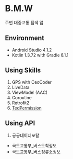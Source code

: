 # B.M.W
주변 대중교통 탐색 앱
## Environment
- Android Studio 4.1.2
- Kotlin 1.3.72 with Gradle 6.1.1

## Using Skills
1. GPS with CeoCoder
2. LiveData
3. ViewModel (AAC)
4. Coroutine
5. Retrofit2
6. [TedPermission](https://github.com/ParkSangGwon/TedPermission)

## Using API
1. 공공데이터포탈
  - 국토교통부_버스도착정보
  - 국토교통부_버스정류소정보
